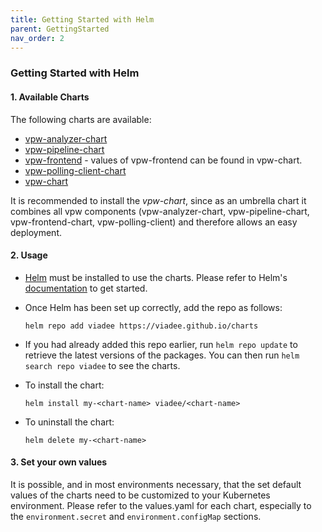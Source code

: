 ```yaml
---
title: Getting Started with Helm
parent: GettingStarted
nav_order: 2
---
```

### Getting Started with Helm

#### 1. Available Charts 

The following charts are available: 

* [vpw-analyzer-chart](https://github.com/viadee/vPW/tree/master/vpw-backend-parent/deployment/helm/vpw-analyzer-chart) 
* [vpw-pipeline-chart](https://github.com/viadee/vPW/tree/master/vpw-backend-parent/deployment/helm/vpw-pipeline-chart)
* [vpw-frontend](https://github.com/viadee/vPW/blob/master/vpw-backend-parent/deployment/helm-umbrella/vpw-chart/values.yaml) - values of vpw-frontend can be found in vpw-chart. 
* [vpw-polling-client-chart](https://github.com/viadee/camunda-kafka-polling-client/tree/master/camunda-kafka-polling-client/deployment/helm/vpw-polling-client-chart)  
* [vpw-chart](https://github.com/viadee/vPW/tree/master/vpw-backend-parent/deployment/helm-umbrella/vpw-chart) 

It is recommended to install the *vpw-chart*, since as an umbrella chart it combines all vpw components (vpw-analyzer-chart, vpw-pipeline-chart, vpw-frontend-chart, vpw-polling-client) and therefore allows an easy deployment.

#### 2. Usage

* [Helm](https://helm.sh) must be installed to use the charts. Please refer to
  Helm's [documentation](https://helm.sh/docs) to get started.

* Once Helm has been set up correctly, add the repo as follows:

  `helm repo add viadee https://viadee.github.io/charts`

* If you had already added this repo earlier, run `helm repo update` to retrieve
  the latest versions of the packages.  You can then run `helm search repo
  viadee` to see the charts.

* To install the <chart-name> chart:

  `helm install my-<chart-name> viadee/<chart-name>`

* To uninstall the chart:

  `helm delete my-<chart-name>`

#### 3. Set your own values

It is possible, and in most environments necessary, that the set default values of the charts need to be customized to your Kubernetes environment. Please refer to the values.yaml for each chart, especially to the `environment.secret` and `environment.configMap` sections. 
